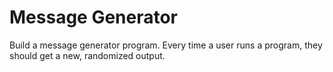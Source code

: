 # Message Generator

Build a message generator program. Every time a user runs a program, they should get a new, randomized output.